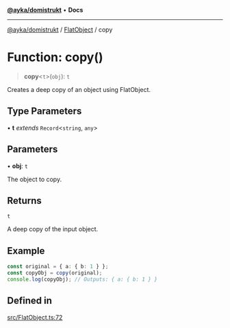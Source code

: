 [**@ayka/domistrukt**](../../../README.md) • **Docs**

***

[@ayka/domistrukt](../../../globals.md) / [FlatObject](../README.md) / copy

# Function: copy()

> **copy**\<`t`\>(`obj`): `t`

Creates a deep copy of an object using FlatObject.

## Type Parameters

• **t** *extends* `Record`\<`string`, `any`\>

## Parameters

• **obj**: `t`

The object to copy.

## Returns

`t`

A deep copy of the input object.

## Example

```ts
const original = { a: { b: 1 } };
const copyObj = copy(original);
console.log(copyObj); // Outputs: { a: { b: 1 } }
```

## Defined in

[src/FlatObject.ts:72](https://github.com/AndreyMork/domistrukt/blob/f762a0db7b22ee8086aa8c6327967c318f1b8b4e/src/FlatObject.ts#L72)
